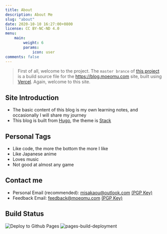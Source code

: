 ```yaml
---
title: About
description: About Me
slug: "about"
date: 2020-10-10 16:27:00+0800
license: CC BY-NC-ND 4.0
menu:
    main: 
        weight: 6
        params:
            icon: user
comments: false
---
```


> First of all, welcome to the project. The `master brance` of [this project](https://github.com/Misakaou/blog) is a build source file for the <https://blog.moeomu.com> site, built using [Vercel](https://vercel.com/). Again, welcome to this site.

## Site Introduction

- The basic content of this blog is my own learning notes, and occasionally I will share my journey
- This blog is built from [Hugo](https://gohugo.io/), the theme is [Stack](https://github.com/CaiJimmy/hugo-theme-stack)

## Personal Tags

- Like code, the more the bottom the more I like
- Like Japanese anime
- Loves music
- Not good at almost any game

## Contact me

- Personal Email (recommended): <misakaou@outlook.com> [(PGP Key)](https://keybase.io/misakao/pgp_keys.asc?fingerprint=4364fcb36f8a04364bde526b0e3f0fa20d1716d6)
- Feedback Email: <feedback@moeomu.com> [(PGP Key)](https://keybase.io/misakao/pgp_keys.asc?fingerprint=3a4c42edbf0dccac73b9b4644bf809a49a630cd2)

## Build Status

![Deploy to Github Pages](https://github.com/Misakaou/blog/actions/workflows/deploy.yml/badge.svg)
![pages-build-deployment](https://github.com/Misakaou/blog/actions/workflows/pages/pages-build-deployment/badge.svg)
